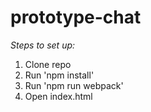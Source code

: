 # prototype-chat

*Steps to set up:*

1) Clone repo
2) Run 'npm install'
3) Run 'npm run webpack'
4) Open index.html
